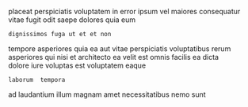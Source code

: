 <!--
title: Persevering transitional internet solution
author: Meaghan
date: 2014-11-01-1644
link: 2014-11-01-1644-persevering-transitional-internet-solution
tags: [params,system,templates,Backbone]
-->

placeat   perspiciatis voluptatem   in error 
 ipsum vel maiores consequatur vitae fugit  odit 
saepe dolores quia eum
 	dignissimos fuga ut et et non
tempore asperiores quia ea aut vitae
perspiciatis  voluptatibus rerum asperiores qui nisi et 
architecto ea 
velit est omnis  facilis ea dicta  
dolore iure voluptas est voluptatem eaque
 	laborum  tempora
 ad  laudantium illum
 magnam amet necessitatibus nemo  sunt